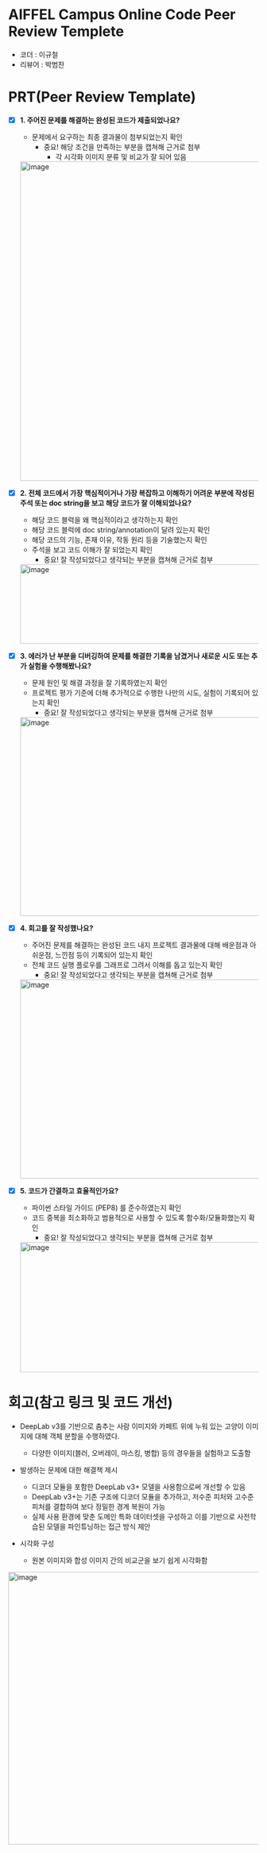 # AIFFEL Campus Online Code Peer Review Templete
- 코더 : 이규철
- 리뷰어 : 박범찬


# PRT(Peer Review Template)
- [x]  **1. 주어진 문제를 해결하는 완성된 코드가 제출되었나요?**
    - 문제에서 요구하는 최종 결과물이 첨부되었는지 확인
        - 중요! 해당 조건을 만족하는 부분을 캡쳐해 근거로 첨부
            - 각 시각화 이미지 분류 및 비교가 잘 되어 있음
    <img width="596" height="643" alt="image" src="https://github.com/user-attachments/assets/f5953a84-ac65-44dd-aab5-62c2d74eef32" />

    
- [x]  **2. 전체 코드에서 가장 핵심적이거나 가장 복잡하고 이해하기 어려운 부분에 작성된 
주석 또는 doc string을 보고 해당 코드가 잘 이해되었나요?**
    - 해당 코드 블럭을 왜 핵심적이라고 생각하는지 확인
    - 해당 코드 블럭에 doc string/annotation이 달려 있는지 확인
    - 해당 코드의 기능, 존재 이유, 작동 원리 등을 기술했는지 확인
    - 주석을 보고 코드 이해가 잘 되었는지 확인 
        - 중요! 잘 작성되었다고 생각되는 부분을 캡쳐해 근거로 첨부
    <img width="761" height="160" alt="image" src="https://github.com/user-attachments/assets/b8b17e4f-a896-4854-ab29-4b66e35833a3" />

        
- [x]  **3. 에러가 난 부분을 디버깅하여 문제를 해결한 기록을 남겼거나
새로운 시도 또는 추가 실험을 수행해봤나요?**
    - 문제 원인 및 해결 과정을 잘 기록하였는지 확인
    - 프로젝트 평가 기준에 더해 추가적으로 수행한 나만의 시도, 
    실험이 기록되어 있는지 확인
        - 중요! 잘 작성되었다고 생각되는 부분을 캡쳐해 근거로 첨부
    <img width="618" height="400" alt="image" src="https://github.com/user-attachments/assets/a69f9474-31e4-4b6c-afb2-5de1a8b4e3e0" />

        
- [x]  **4. 회고를 잘 작성했나요?**
    - 주어진 문제를 해결하는 완성된 코드 내지 프로젝트 결과물에 대해
    배운점과 아쉬운점, 느낀점 등이 기록되어 있는지 확인
    - 전체 코드 실행 플로우를 그래프로 그려서 이해를 돕고 있는지 확인
        - 중요! 잘 작성되었다고 생각되는 부분을 캡쳐해 근거로 첨부
     <img width="763" height="401" alt="image" src="https://github.com/user-attachments/assets/92a24c52-11ee-4de2-82b7-58130f6db7fa" />

        
- [x]  **5. 코드가 간결하고 효율적인가요?**
    - 파이썬 스타일 가이드 (PEP8) 를 준수하였는지 확인
    - 코드 중복을 최소화하고 범용적으로 사용할 수 있도록 함수화/모듈화했는지 확인
        - 중요! 잘 작성되었다고 생각되는 부분을 캡쳐해 근거로 첨부
    <img width="624" height="262" alt="image" src="https://github.com/user-attachments/assets/503c70a0-5de2-490d-8a43-4876e06eede0" />


# 회고(참고 링크 및 코드 개선)

- DeepLab v3를 기반으로 춤추는 사람 이미지와 카페트 위에 누워 있는 고양이 이미지에 대해 객체 분할을 수행하였다.
    - 다양한 이미지(블러, 오버레이, 마스킹, 병합) 등의 경우들을 실험하고 도출함

- 발생하는 문제에 대한 해결책 제시
    - 디코더 모듈을 포함한 DeepLab v3+ 모델을 사용함으로써 개선할 수 있음
    - DeepLab v3+는 기존 구조에 디코더 모듈을 추가하고, 저수준 피처와 고수준 피처를 결합하여 보다 정밀한 경계 복원이 가능
    - 실제 사용 환경에 맞춘 도메인 특화 데이터셋을 구성하고 이를 기반으로 사전학습된 모델을 파인튜닝하는 접근 방식 제안

- 시각화 구성
    - 원본 이미지와 합성 이미지 간의 비교군을 보기 쉽게 시각화함
<img width="787" height="549" alt="image" src="https://github.com/user-attachments/assets/d4140146-57c5-4fee-843b-53f60c766bb1" />



